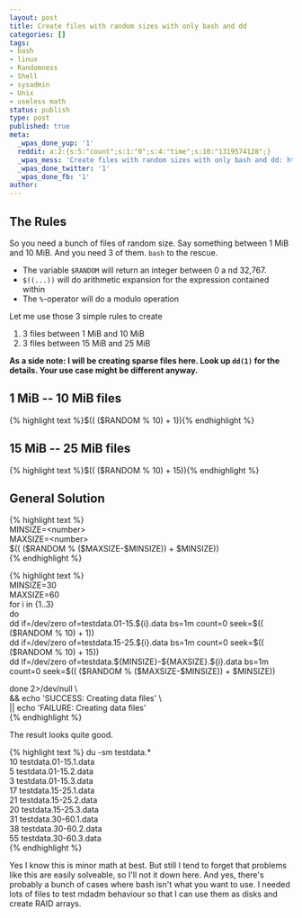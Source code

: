 ```yaml
---
layout: post
title: Create files with random sizes with only bash and dd
categories: []
tags:
- bash
- linux
- Randomness
- Shell
- sysadmin
- Unix
- useless math
status: publish
type: post
published: true
meta:
  _wpas_done_yup: '1'
  reddit: a:2:{s:5:"count";s:1:"0";s:4:"time";s:10:"1319574128";}
  _wpas_mess: 'Create files with random sizes with only bash and dd: http://wp.me/pxxjT-hK'
  _wpas_done_twitter: '1'
  _wpas_done_fb: '1'
author: 
---
```

<h2>The Rules</h2>
<p>So you need a bunch of files of random size. Say something between 1 MiB and 10 MiB. And you need 3 of them. <code>bash</code> to the rescue.</p>
<ul>
<li>The variable <code>$RANDOM</code> will return an integer between 0 a nd 32,767.</li>
<li><code>$((...))</code> will do arithmetic expansion for the expression contained within</li>
<li>The <code>%</code>-operator will do a modulo operation</li>
</ul>
<p>Let me use those 3 simple rules to create</p>
<ol>
<li>3 files between 1 MiB and 10 MiB</li>
<li>3 files between 15 MiB and 25 MiB</li>
</ol>
<p><strong>As a side note: I will be creating sparse files here. Look up <code>dd(1)</code> for the details. Your use case might be different anyway.</strong></p>
<h2>1 MiB -- 10 MiB files</h2>
<p>{% highlight text %}$(( ($RANDOM % 10) + 1)){% endhighlight %}</p>
<h2>15 MiB -- 25 MiB files</h2>
<p>{% highlight text %}$(( ($RANDOM % 10) + 15)){% endhighlight %}</p>
<h2>General Solution</h2>
<p>{% highlight text %}<br />
MINSIZE=&lt;number&gt;<br />
MAXSIZE=&lt;number&gt;<br />
$(( ($RANDOM % ($MAXSIZE-$MINSIZE)) + $MINSIZE))<br />
{% endhighlight %}</p>
<p>{% highlight text %}<br />
MINSIZE=30<br />
MAXSIZE=60<br />
for i in {1..3}<br />
do<br />
    dd if=/dev/zero of=testdata.01-15.${i}.data bs=1m count=0 seek=$(( ($RANDOM % 10) + 1))<br />
    dd if=/dev/zero of=testdata.15-25.${i}.data bs=1m count=0 seek=$(( ($RANDOM % 10) + 15))<br />
    dd if=/dev/zero of=testdata.${MINSIZE}-${MAXSIZE}.${i}.data bs=1m count=0 seek=$(( ($RANDOM % ($MAXSIZE-$MINSIZE)) + $MINSIZE))</p>
<p>done 2&gt;/dev/null \<br />
&amp;&amp; echo 'SUCCESS: Creating data files' \<br />
|| echo 'FAILURE: Creating data files'<br />
{% endhighlight %}</p>
<p>The result looks quite good.</p>
{% highlight text %}
du -sm testdata.*<br />
10	testdata.01-15.1.data<br />
5	testdata.01-15.2.data<br />
3	testdata.01-15.3.data<br />
17	testdata.15-25.1.data<br />
21	testdata.15-25.2.data<br />
20	testdata.15-25.3.data<br />
31	testdata.30-60.1.data<br />
38	testdata.30-60.2.data<br />
55	testdata.30-60.3.data<br />
{% endhighlight %}</p>
<p>Yes I know this is minor math at best. But still I tend to forget that problems like this are easily solveable, so I'll not it down here. And yes, there's probably a bunch of cases where bash isn't what you want to use. I needed lots of files to test mdadm behaviour so that I can use them as disks and create RAID arrays.</p>
